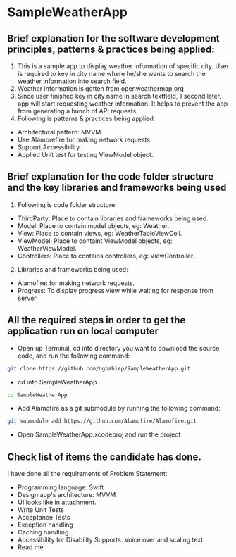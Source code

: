 # SampleWeatherApp

## Brief explanation for the software development principles, patterns & practices being applied:
1. This is a sample app to display weather information of specific city. User is required to key in city name where he/she wants to search the weather information into search field.
2. Weather information is gotten from openweathermap.org
3. Since user finished key  in city name in search textfield, 1 second later, app will start requesting weather information. It helps to prevent the app from generating a bunch of API requests. 
4. Following is patterns & practices being applied:
- Architectural pattern: MVVM
- Use Alamorefire for making network requests.
- Support Accessibility.
- Applied Unit test for testing ViewModel object.

## Brief explanation for the code folder structure and the key libraries and frameworks being used
1. Following is code folder structure:
- ThirdParty: Place to contain libraries and frameworks being used.
- Model: Place to contain model objects, eg: Weather.
- View: Place to contain views, eg: WeatherTableViewCell.
- ViewModel: Place to containt ViewModel objects, eg: WeatherViewModel.
- Controllers: Place to contains controllers, eg: ViewController.
2. Libraries and frameworks being used:
- Alamofire: for making network requests.
- Progress: To display progress view while waiting for response from server

## All the required steps in order to get the application run on local computer
- Open up Terminal, cd into directory you want to download the source code, and run the following command:
```bash
git clone https://github.com/ngbahiep/SampleWeatherApp.git
```
- cd into SampleWeatherApp 
```bash
cd SampleWeatherApp
```
- Add Alamofire as a git submodule by running the following command:
```bash
git submodule add https://github.com/Alamofire/Alamofire.git
```
- Open SampleWeatherApp.xcodeproj and run the project

## Check list of items the candidate has done.
I have done all the requirements of Problem Statement:
- Programming language: Swift
- Design app's architecture: MVVM
- UI looks like in attachment.
- Write Unit Tests
- Acceptance Tests
- Exception handling
- Caching handling
- Accessibility for Disability Supports: Voice over and scaling text.
- Read me
